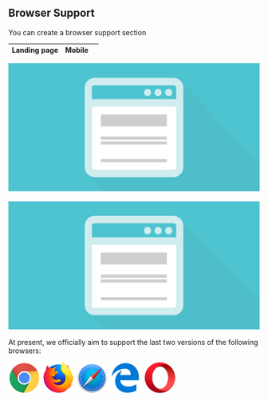 ## Browser Support

You can create a browser support section

| Landing page | Mobile |     |
| ------------ | ------ | --- |


<img src="../images/screenshots/placeholder.png" href="https://google.com" height="256">&nbsp;&nbsp;&nbsp;<img src="../images/screenshots/placeholder.png" href="https://google.com" height="256">

At present, we officially aim to support the last two versions of the following browsers:

<img src="../images/browsers/chrome.png" width="64" height="64"> <img src="../images/browsers/firefox.png" width="64" height="64"> <img src="../images/browsers/safari.png" width="64" height="64">
<img src="../images/browsers/edge.png" width="64" height="64"> <img src="../images/browsers/opera.png" width="64" height="64">
